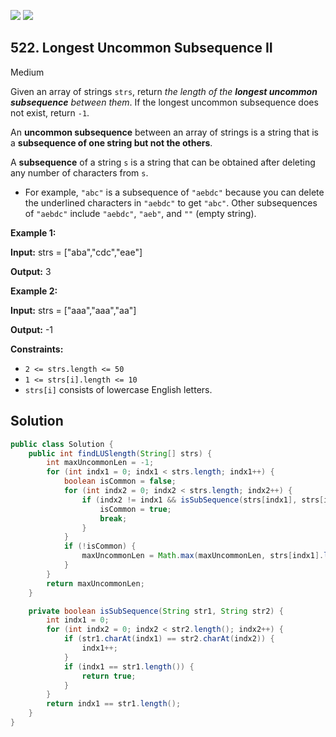[![](https://img.shields.io/github/stars/javadev/LeetCode-in-Java?label=Stars&style=flat-square)](https://github.com/javadev/LeetCode-in-Java)
[![](https://img.shields.io/github/forks/javadev/LeetCode-in-Java?label=Fork%20me%20on%20GitHub%20&style=flat-square)](https://github.com/javadev/LeetCode-in-Java/fork)

## 522\. Longest Uncommon Subsequence II

Medium

Given an array of strings `strs`, return _the length of the **longest uncommon subsequence** between them_. If the longest uncommon subsequence does not exist, return `-1`.

An **uncommon subsequence** between an array of strings is a string that is a **subsequence of one string but not the others**.

A **subsequence** of a string `s` is a string that can be obtained after deleting any number of characters from `s`.

*   For example, `"abc"` is a subsequence of `"aebdc"` because you can delete the underlined characters in `"aebdc"` to get `"abc"`. Other subsequences of `"aebdc"` include `"aebdc"`, `"aeb"`, and `""` (empty string).

**Example 1:**

**Input:** strs = ["aba","cdc","eae"]

**Output:** 3

**Example 2:**

**Input:** strs = ["aaa","aaa","aa"]

**Output:** -1

**Constraints:**

*   `2 <= strs.length <= 50`
*   `1 <= strs[i].length <= 10`
*   `strs[i]` consists of lowercase English letters.

## Solution

```java
public class Solution {
    public int findLUSlength(String[] strs) {
        int maxUncommonLen = -1;
        for (int indx1 = 0; indx1 < strs.length; indx1++) {
            boolean isCommon = false;
            for (int indx2 = 0; indx2 < strs.length; indx2++) {
                if (indx2 != indx1 && isSubSequence(strs[indx1], strs[indx2])) {
                    isCommon = true;
                    break;
                }
            }
            if (!isCommon) {
                maxUncommonLen = Math.max(maxUncommonLen, strs[indx1].length());
            }
        }
        return maxUncommonLen;
    }

    private boolean isSubSequence(String str1, String str2) {
        int indx1 = 0;
        for (int indx2 = 0; indx2 < str2.length(); indx2++) {
            if (str1.charAt(indx1) == str2.charAt(indx2)) {
                indx1++;
            }
            if (indx1 == str1.length()) {
                return true;
            }
        }
        return indx1 == str1.length();
    }
}
```